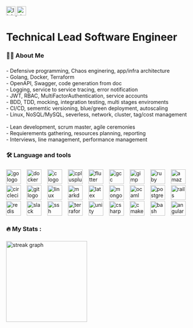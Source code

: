 ###

<div align="left">
  <a href="https://www.linkedin.com/in/jjacquesm/" target="_blank">
    <img src="https://img.shields.io/static/v1?message=LinkedIn&logo=linkedin&label=&color=0077B5&logoColor=white&labelColor=&style=for-the-badge" height="25" alt="linkedin logo"  />
  </a>
  <a href="https://stackoverflow.com/users/3956263/j-jacques-m" target="_blank">
    <img src="https://img.shields.io/static/v1?message=Stackoverflow&logo=stackoverflow&label=&color=FE7A16&logoColor=white&labelColor=&style=for-the-badge" height="25" alt="stackoverflow logo"  />
  </a>
</div>

###

<h1 align="left">Technical Lead Software Engineer</h1>

###

<h3 align="left">👩‍💻  About Me</h3>

###

<p align="left">- Defensive programming, Chaos enginering, app/infra architecture<br>- Golang, Docker, Terraform<br>- OpenAPI, Swagger, code generation from doc<br>- Logging, service to service tracing, error notification<br>- JWT, RBAC, MultiFactorAuthentication, service accounts<br>- BDD, TDD, mocking, integration testing, multi stages enviroments<br>- CI/CD, sememtic versioning, blue/green deployment, autoscaling<br>- Linux, NoSQL/MySQL, severless, network, cluster, tag/cost management<br><br>- Lean development, scrum master, agile ceremonies<br>- Requierements gathering, resources planning, reporting<br>- Interviews, line management, performance management</p>

###

<h3 align="left">🛠 Language and tools</h3>

###

<div align="left">
  <img src="https://cdn.jsdelivr.net/gh/devicons/devicon/icons/go/go-original.svg" height="40" alt="go logo"  /><img width="12" />
  <img src="https://cdn.jsdelivr.net/gh/devicons/devicon/icons/docker/docker-plain-wordmark.svg" height="40" alt="docker logo"  /><img width="12" />
  <img src="https://cdn.jsdelivr.net/gh/devicons/devicon/icons/c/c-original.svg" height="40" alt="c logo"  /><img width="12" />
  <img src="https://cdn.jsdelivr.net/gh/devicons/devicon/icons/cplusplus/cplusplus-original.svg" height="40" alt="cplusplus logo"  /><img width="12" />
  <img src="https://cdn.jsdelivr.net/gh/devicons/devicon/icons/flutter/flutter-original.svg" height="40" alt="flutter logo"  /><img width="12" />
  <img src="https://cdn.jsdelivr.net/gh/devicons/devicon/icons/gcc/gcc-original.svg" height="40" alt="gcc logo"  /><img width="12" />
  <img src="https://cdn.jsdelivr.net/gh/devicons/devicon/icons/gimp/gimp-original.svg" height="40" alt="gimp logo"  /><img width="12" />
  <img src="https://cdn.jsdelivr.net/gh/devicons/devicon/icons/ruby/ruby-original.svg" height="40" alt="ruby logo"  /><img width="12" />
  <img src="https://cdn.jsdelivr.net/gh/devicons/devicon/icons/amazonwebservices/amazonwebservices-original.svg" height="40" alt="amazonwebservices logo"  /><img width="12" />
  <img src="https://cdn.jsdelivr.net/gh/devicons/devicon/icons/circleci/circleci-plain.svg" height="40" alt="circleci logo"  /><img width="12" />
  <img src="https://cdn.jsdelivr.net/gh/devicons/devicon/icons/git/git-original.svg" height="40" alt="git logo"  /><img width="12" />
  <img src="https://cdn.jsdelivr.net/gh/devicons/devicon/icons/linux/linux-original.svg" height="40" alt="linux logo"  /><img width="12" />
  <img src="https://cdn.jsdelivr.net/gh/devicons/devicon/icons/markdown/markdown-original.svg" height="40" alt="markdown logo"  /><img width="12" />
  <img src="https://cdn.jsdelivr.net/gh/devicons/devicon/icons/latex/latex-original.svg" height="40" alt="latex logo"  /><img width="12" />
  <img src="https://cdn.jsdelivr.net/gh/devicons/devicon/icons/mongodb/mongodb-original.svg" height="40" alt="mongodb logo"  /><img width="12" />
  <img src="https://cdn.jsdelivr.net/gh/devicons/devicon/icons/ocaml/ocaml-original.svg" height="40" alt="ocaml logo"  /><img width="12" />
  <img src="https://cdn.jsdelivr.net/gh/devicons/devicon/icons/postgresql/postgresql-original.svg" height="40" alt="postgresql logo"  /><img width="12" />
  <img src="https://cdn.jsdelivr.net/gh/devicons/devicon/icons/rails/rails-original-wordmark.svg" height="40" alt="rails logo"  /><img width="12" />
  <img src="https://cdn.jsdelivr.net/gh/devicons/devicon/icons/redis/redis-original.svg" height="40" alt="redis logo"  /><img width="12" />
  <img src="https://cdn.jsdelivr.net/gh/devicons/devicon/icons/slack/slack-original.svg" height="40" alt="slack logo"  /><img width="12" />
  <img src="https://cdn.jsdelivr.net/gh/devicons/devicon/icons/ssh/ssh-original.svg" height="40" alt="ssh logo"  /><img width="12" />
  <img src="https://cdn.jsdelivr.net/gh/devicons/devicon/icons/terraform/terraform-original.svg" height="40" alt="terraform logo"  /><img width="12" />
  <img src="https://cdn.jsdelivr.net/gh/devicons/devicon/icons/unity/unity-original.svg" height="40" alt="unity logo"  /><img width="12" />
  <img src="https://cdn.jsdelivr.net/gh/devicons/devicon/icons/csharp/csharp-original.svg" height="40" alt="csharp logo"  /><img width="12" />
  <img src="https://cdn.jsdelivr.net/gh/devicons/devicon/icons/cmake/cmake-original.svg" height="40" alt="cmake logo"  /><img width="12" />
  <img src="https://cdn.jsdelivr.net/gh/devicons/devicon/icons/bash/bash-original.svg" height="40" alt="bash logo"  /><img width="12" />
  <img src="https://cdn.jsdelivr.net/gh/devicons/devicon/icons/angularjs/angularjs-original.svg" height="40" alt="angularjs logo"  />
</div>

###

<h3 align="left">🔥   My Stats :</h3>

###

<div align="left">
  <img src="https://streak-stats.demolab.com?user=noxs-jj&locale=en&mode=daily&theme=dark&hide_border=false&border_radius=5&order=3" height="220" alt="streak graph"  />
</div>

###
